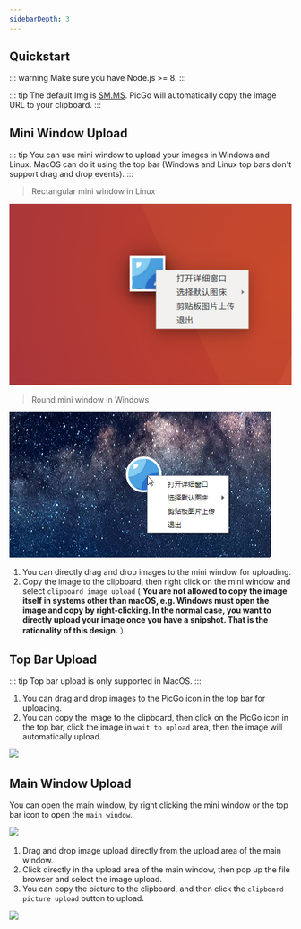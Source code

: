 ```yaml
---
sidebarDepth: 3
---
```


## Quickstart

::: warning
Make sure you have Node.js >= 8.
:::

::: tip
The default Img is [SM.MS](https://sm.ms/). PicGo will automatically copy the image URL to your clipboard.
:::

## Mini Window Upload

::: tip
You can use mini window to upload your images in Windows and Linux. MacOS can do it using the top bar (Windows and Linux top bars don't support drag and drop events).
:::

> Rectangular mini window in Linux

![](https://raw.githubusercontent.com/Molunerfinn/test/master/picgo/linux-mini-window.png)

> Round mini window in Windows

![](https://raw.githubusercontent.com/Molunerfinn/test/master/picgo/windows-mini-window.png)

1. You can directly drag and drop images to the mini window for uploading.
2. Copy the image to the clipboard, then right click on the mini window and select `clipboard image upload` ( **You are not allowed to copy the image itself in systems other than macOS, e.g. Windows must open the image and copy by right-clicking. In the normal case, you want to directly upload your image once you have a snipshot. That is the rationality of this design.** ）

## Top Bar Upload

::: tip
Top bar upload is only supported in MacOS.
:::

1. You can drag and drop images to the PicGo icon in the top bar for uploading.
2. You can copy the image to the clipboard, then click on the PicGo icon in the top bar, click the image in `wait to upload` area, then the image will automatically upload.


![](https://user-images.githubusercontent.com/12621342/34242310-b5056510-e655-11e7-8568-60ffd4f71910.gif)

## Main Window Upload

You can open the main window, by right clicking the mini window or the top bar icon to open the `main window`.

![](https://i.loli.net/2019/01/13/5c3ae442c124b.png)

1. Drag and drop image upload directly from the upload area of the main window.
2. Click directly in the upload area of the main window, then pop up the file browser and select the image upload.
3. You can copy the picture to the clipboard, and then click the `clipboard picture upload` button to upload.

![](https://raw.githubusercontent.com/Molunerfinn/test/master/picgo/picgo-2.0.gif)